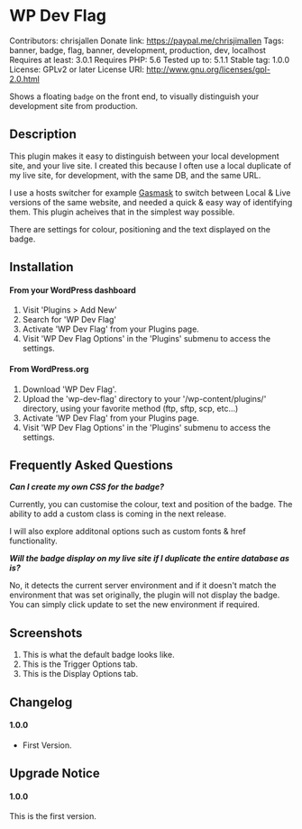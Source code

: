 # WP Dev Flag
Contributors: chrisjallen
Donate link: https://paypal.me/chrisjimallen
Tags: banner, badge, flag, banner, development, production, dev, localhost
Requires at least: 3.0.1
Requires PHP: 5.6
Tested up to: 5.1.1
Stable tag: 1.0.0
License: GPLv2 or later
License URI: http://www.gnu.org/licenses/gpl-2.0.html

Shows a floating `badge` on the front end, to visually distinguish your development site from production.

## Description

This plugin makes it easy to distinguish between your local development site, and your live site.
I created this because I often use a local duplicate of my live site, for development, with the same DB, and the same URL.

I use a hosts switcher for example [Gasmask](https://github.com/2ndalpha/gasmask) to switch between Local & Live versions of the same website, and needed a quick & easy way of identifying them. This plugin acheives that in the simplest way possible.

There are settings for colour, positioning and the text displayed on the badge.

## Installation

#### From your WordPress dashboard

1. Visit 'Plugins > Add New'
2. Search for 'WP Dev Flag'
3. Activate 'WP Dev Flag' from your Plugins page.
4. Visit 'WP Dev Flag Options' in the 'Plugins' submenu to access the settings.

#### From WordPress.org

1. Download 'WP Dev Flag'.
2. Upload the 'wp-dev-flag' directory to your '/wp-content/plugins/' directory, using your favorite method (ftp, sftp, scp, etc...)
3. Activate 'WP Dev Flag' from your Plugins page.
4. Visit 'WP Dev Flag Options' in the 'Plugins' submenu to access the settings.

## Frequently Asked Questions

**_Can I create my own CSS for the badge?_**

Currently, you can customise the colour, text and position of the badge. The ability to add a custom class is coming in the next release.

I will also explore additonal options such as custom fonts & href functionality.

**_Will the badge display on my live site if I duplicate the entire database as is?_**

No, it detects the current server environment and if it doesn't match the environment that was set originally, the plugin will not display the badge. You can simply click update to set the new environment if required.

## Screenshots

1. This is what the default badge looks like.
2. This is the Trigger Options tab.
3. This is the Display Options tab.

## Changelog

#### 1.0.0
* First Version.

## Upgrade Notice

#### 1.0.0
This is the first version.
